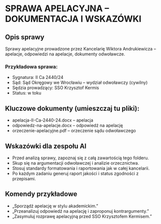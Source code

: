 
# SPRAWA APELACYJNA – DOKUMENTACJA I WSKAZÓWKI

## Opis sprawy

Sprawy apelacyjne prowadzone przez Kancelarię Wiktora Andrukiewicza – apelacje, odpowiedzi na apelacje, dokumenty odwoławcze.

### Przykładowa sprawa:
- Sygnatura: II Ca 2440/24
- Sąd: Sąd Okręgowy we Wrocławiu – wydział odwoławczy (cywilny)
- Sędzia prowadzący: SSO Krzysztof Kermis
- Status: w toku

## Kluczowe dokumenty (umieszczaj tu pliki):

- apelacja-II-Ca-2440-24.docx – apelacja
- odpowiedz-na-apelacje.docx – odpowiedź na apelację
- orzeczenie-apelacyjne.pdf – orzeczenie sądu odwoławczego

## Wskazówki dla zespołu AI

- Przed analizą sprawy, zapoznaj się z całą zawartością tego folderu.
- Skup się na argumentacji odwoławczej i analizie orzecznictwa.
- Stosuj standardy formatowania i raportowania jak w całej kancelarii.
- Po każdym zadaniu generuj raport jakości i status zgodności z przepisami.

## Komendy przykładowe

- „Sporządź apelację w stylu akademickim.”
- „Przeanalizuj odpowiedź na apelację i zaproponuj kontrargumenty.”
- „Zasymuluj rozprawę apelacyjną przed SSO Krzysztofem Kermisem.”
